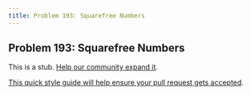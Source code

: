 ```yaml
---
title: Problem 193: Squarefree Numbers
---
```

## Problem 193: Squarefree Numbers

This is a stub. <a href='https://github.com/freecodecamp/guides/tree/master/src/pages/certifications/coding-interview-prep/project-euler/problem-193-squarefree-numbers/index.md' target='_blank' rel='nofollow'>Help our community expand it</a>.

<a href='https://github.com/freecodecamp/guides/blob/master/README.md' target='_blank' rel='nofollow'>This quick style guide will help ensure your pull request gets accepted</a>.

<!-- The article goes here, in GitHub-flavored Markdown. Feel free to add YouTube videos, images, and CodePen/JSBin embeds  -->
